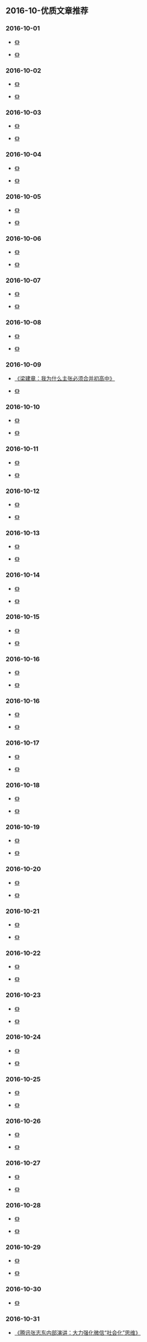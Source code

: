 

## 2016-10-优质文章推荐


### 2016-10-01

- [《》]()

- [《》]()


### 2016-10-02

- [《》]()

- [《》]()

### 2016-10-03

- [《》]()

- [《》]()

### 2016-10-04

- [《》]()

- [《》]()


### 2016-10-05

- [《》]()

- [《》]()


### 2016-10-06

- [《》]()

- [《》]()



### 2016-10-07

- [《》]()

- [《》]()


### 2016-10-08

- [《》]()

- [《》]()


### 2016-10-09

- [《梁建章：我为什么主张必须合并初高中》](https://mp.weixin.qq.com/s/RpXZoVEEa1wsaTX6EpM56A)

- [《》]()



### 2016-10-10

- [《》]()

- [《》]()


### 2016-10-11

- [《》]()

- [《》]()


### 2016-10-12

- [《》]()

- [《》]()


### 2016-10-13

- [《》]()

- [《》]()

### 2016-10-14

- [《》]()

- [《》]()


### 2016-10-15

- [《》]()

- [《》]()


### 2016-10-16

- [《》]()

- [《》]()



### 2016-10-16

- [《》]()

- [《》]()


### 2016-10-17

- [《》]()

- [《》]()


### 2016-10-18

- [《》]()

- [《》]()

### 2016-10-19

- [《》]()

- [《》]()

### 2016-10-20

- [《》]()

- [《》]()


### 2016-10-21

- [《》]()

- [《》]()


### 2016-10-22

- [《》]()

- [《》]()


### 2016-10-23

- [《》]()

- [《》]()


### 2016-10-24

- [《》]()

- [《》]()


### 2016-10-25

- [《》]()

- [《》]()


### 2016-10-26

- [《》]()

- [《》]()


### 2016-10-27

- [《》]()

- [《》]()


### 2016-10-28

- [《》]()

- [《》]()


### 2016-10-29

- [《》]()

- [《》]()


### 2016-10-30


- [《》]()

### 2016-10-31


- [《腾讯张志东内部演讲：大力强化微信“社会化”思维》](https://www.yicai.com/news/5146673.html)


